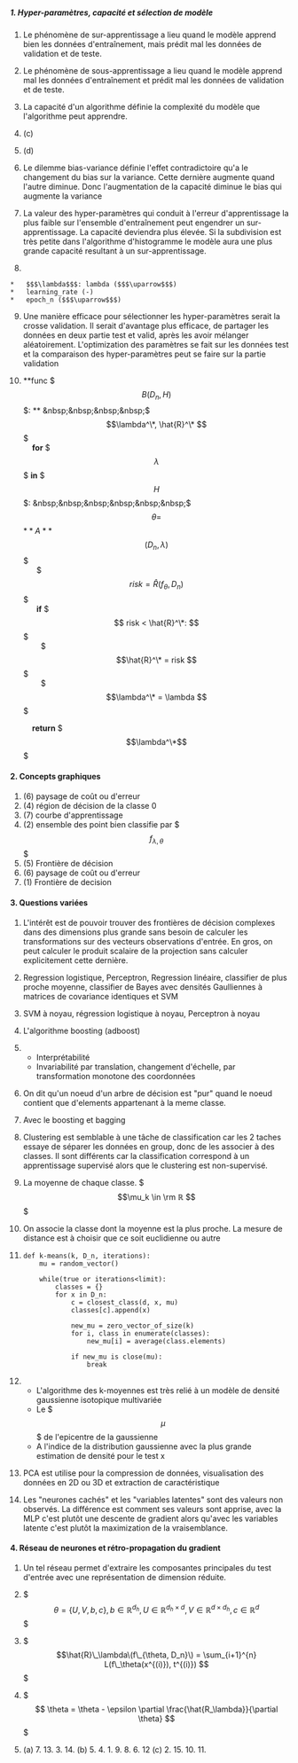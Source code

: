 ##### 1. Hyper-paramètres, capacité et sélection de modèle

1.	Le phénomène de sur-apprentissage a lieu quand le modèle apprend bien les données d'entraînement, mais prédit mal les données de validation et de teste.

2.	Le phénomène de sous-apprentissage a lieu quand le modèle apprend mal les données d'entraînement et prédit mal les données de validation et de teste.

3.	La capacité d'un algorithme définie la complexité du modèle que l'algorithme peut apprendre.

4.	(c)

5.	(d)

6.	Le dilemme bias-variance définie l'effet contradictoire qu'a le changement du bias sur la variance. Cette dernière augmente quand l'autre diminue. Donc l'augmentation de la capacité diminue le bias qui augmente la variance

7.	La valeur des hyper-paramètres qui conduit à l'erreur d'apprentissage la plus faible sur l'ensemble d'entraînement peut engendrer un sur-apprentissage. La capacité deviendra plus élevée. Si la subdivision est très petite dans l'algorithme d'histogramme le modèle aura une plus grande capacité resultant à un sur-apprentissage.

8.	

	*	$$$\lambda$$$: lambda ($$$\uparrow$$$)
	*	learning_rate (-)
	*	epoch_n ($$$\uparrow$$$)
	
9. 	Une manière efficace pour sélectionner les hyper-paramètres serait la crosse validation. Il serait d'avantage plus efficace, de partager les données en deux partie test et valid, après les avoir mélanger aléatoirement. L'optimization des paramètres se fait sur les données test et la comparaison des hyper-paramètres peut se faire sur la partie validation

10.	**func $$$B(D_n,H)$$$:  **
	&nbsp;&nbsp;&nbsp;&nbsp;$$$\lambda^\*, \hat{R}^\* $$$  
	&nbsp;&nbsp;&nbsp;&nbsp;**for** $$$\lambda$$$ **in** $$$H$$$:  
	&nbsp;&nbsp;&nbsp;&nbsp;&nbsp;&nbsp;$$$\theta = $$$**A**$$$(D_n,\lambda)$$$  
	&nbsp;&nbsp;&nbsp;&nbsp;&nbsp;&nbsp;$$$risk = \hat{R}(f_\theta, D_n)$$$  
	&nbsp;&nbsp;&nbsp;&nbsp;&nbsp;&nbsp;**if** $$$ risk < \hat{R}^\*: $$$  
	&nbsp;&nbsp;&nbsp;&nbsp;&nbsp;&nbsp;&nbsp;&nbsp;$$$\hat{R}^\* = risk $$$  
	&nbsp;&nbsp;&nbsp;&nbsp;&nbsp;&nbsp;&nbsp;&nbsp;$$$\lambda^\* = \lambda $$$  
	
	&nbsp;&nbsp;&nbsp;&nbsp;**return** $$$\lambda^\*$$$
	
#### 2. Concepts graphiques

1.	(6) paysage de coût ou d'erreur
2.	(4) région de décision de la classe 0
3.	(7) courbe d'apprentissage
4.	(2) ensemble des point bien classifie par $$$f_{\lambda,\theta}$$$
5.	(5) Frontière de décision
6.	(6) paysage de coût ou d'erreur
7.	(1) Frontière de decision

#### 3. Questions variées

1.	L'intérêt est de pouvoir trouver des frontières de décision complexes dans des dimensions plus grande sans besoin de calculer les transformations sur des vecteurs observations d'entrée. En gros, on peut calculer le produit scalaire de la projection sans calculer explicitement cette dernière.
2.	Regression logistique, Perceptron, Regression linéaire, classifier de plus proche moyenne, classifier de Bayes avec densités Gaulliennes à matrices de covariance identiques et SVM
3.	SVM à noyau, régression logistique à noyau, Perceptron à noyau
4.	L'algorithme boosting (adboost)
5.	+ Interprétabilité
	+ Invariabilité par translation, changement d'échelle, par transformation monotone des coordonnées
6.	On dit qu'un noeud d'un arbre de décision est "pur" quand le noeud contient que d'elements appartenant à la meme classe.
7.	Avec le boosting et bagging
8.	Clustering est semblable à une tâche de classification car les 2 taches essaye de séparer les données en group, donc de les associer à des classes. Il sont différents car la classification correspond à un apprentissage supervisé alors que le clustering est non-supervisé.
9.	La moyenne de chaque classe. $$$\mu_k \in \rm ℝ $$$ 
10.	On associe la classe dont la moyenne est la plus proche. La mesure de distance est à choisir que ce soit euclidienne ou autre
11.	    def k-means(k, D_n, iterations):  
		    mu = random_vector()
		    
		    while(true or iterations<limit):
    		    classes = {}
		    	for x in D_n:
		    		c = closest_class(d, x, mu)
		    		classes[c].append(x)
		    		
		    		new_mu = zero_vector_of_size(k)
		    		for i, class in enumerate(classes):
		    			new_mu[i] = average(class.elements)
		    			
		    		if new_mu is close(mu):
		    			break

12.	+ L'algorithme des k-moyennes est très relié à un modèle de densité gaussienne isotopique multivariée
	+ Le $$$\mu$$$ de l'epicentre de la gaussienne
	+ A l'indice de la distribution gaussienne avec la plus grande estimation de densité pour le test x
	
13.	PCA est utilise pour la compression de données, visualisation des données en 2D ou 3D et extraction de caractéristique
14.	Les "neurones cachés" et les "variables latentes" sont des valeurs non observés. La différence est comment ses valeurs sont apprise, avec la MLP c'est plutôt une descente de gradient alors qu'avec les variables latente c'est plutôt la maximization de la vraisemblance.

#### 4. Réseau de neurones et rétro-propagation du gradient
1. Un tel réseau permet d'extraire les composantes principales du test d'entrée avec une représentation de dimension réduite.
2. $$$\theta = \lbrace U, V, b, c \rbrace, b \in ℝ^{d_h}, U \in ℝ^{d_h \times d}, V \in ℝ^{d \times d_h}, c \in ℝ^d $$$
3. $$$\hat{R}\_\lambda\(f\_{\theta, D_n}\) = \sum_{i+1}^{n} L(f\_\theta(x^{(i)}), t^{(i)}) $$$
4. $$$ \theta = \theta - \epsilon \partial \frac{\hat{R_\lambda}}{\partial \theta} $$$


7. 	(a) 7. 13. 3. 14.
	(b) 5. 4. 1. 9. 8. 6. 12
	(c) 2. 15. 10. 11.